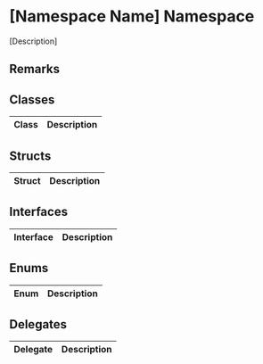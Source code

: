 # [Namespace Name] Namespace

[Description]

## Remarks

## Classes

| Class | Description |
| ----- | ----------- |

## Structs
| Struct | Description |
| ------ | ----------- |

## Interfaces
| Interface | Description |
| --------- | ----------- |

## Enums
| Enum | Description |
| ---- | ----------- |

## Delegates
| Delegate | Description |
| -------- | ----------- |